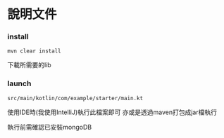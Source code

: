 # 說明文件

### install

    mvn clear install

下載所需要的lib

### launch

    src/main/kotlin/com/example/starter/main.kt

使用IDE時(我使用IntelliJ)執行此檔案即可
亦或是透過maven打包成jar檔執行

執行前需確認已安裝mongoDB

